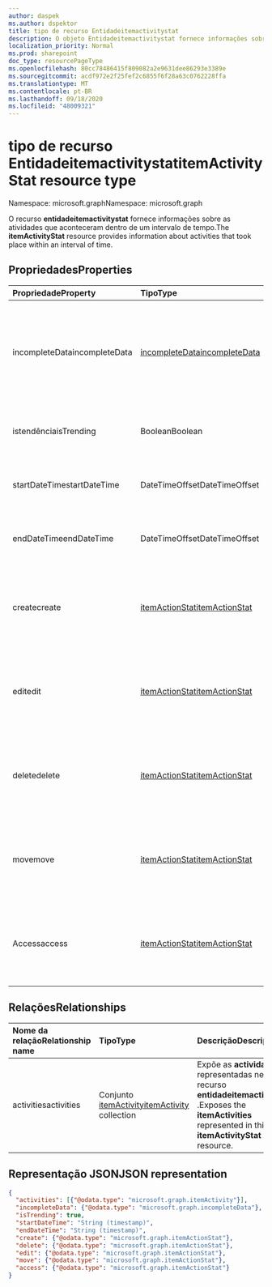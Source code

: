 ```yaml
---
author: daspek
ms.author: dspektor
title: tipo de recurso Entidadeitemactivitystat
description: O objeto Entidadeitemactivitystat fornece informações sobre as atividades que ocorreram em um item.
localization_priority: Normal
ms.prod: sharepoint
doc_type: resourcePageType
ms.openlocfilehash: 80cc78486415f809082a2e9631dee86293e3389e
ms.sourcegitcommit: acdf972e2f25fef2c6855f6f28a63c0762228ffa
ms.translationtype: MT
ms.contentlocale: pt-BR
ms.lasthandoff: 09/18/2020
ms.locfileid: "48009321"
---
```

# <a name="itemactivitystat-resource-type"></a><span data-ttu-id="73322-103">tipo de recurso Entidadeitemactivitystat</span><span class="sxs-lookup"><span data-stu-id="73322-103">itemActivityStat resource type</span></span>

<span data-ttu-id="73322-104">Namespace: microsoft.graph</span><span class="sxs-lookup"><span data-stu-id="73322-104">Namespace: microsoft.graph</span></span>

<span data-ttu-id="73322-105">O recurso **entidadeitemactivitystat** fornece informações sobre as atividades que aconteceram dentro de um intervalo de tempo.</span><span class="sxs-lookup"><span data-stu-id="73322-105">The **itemActivityStat** resource provides information about activities that took place within an interval of time.</span></span>

## <a name="properties"></a><span data-ttu-id="73322-106">Propriedades</span><span class="sxs-lookup"><span data-stu-id="73322-106">Properties</span></span>

| <span data-ttu-id="73322-107">Propriedade</span><span class="sxs-lookup"><span data-stu-id="73322-107">Property</span></span>         | <span data-ttu-id="73322-108">Tipo</span><span class="sxs-lookup"><span data-stu-id="73322-108">Type</span></span>                    | <span data-ttu-id="73322-109">Descrição</span><span class="sxs-lookup"><span data-stu-id="73322-109">Description</span></span>
|:-----------------|:------------------------|:----------------------------------------
| <span data-ttu-id="73322-110">incompleteData</span><span class="sxs-lookup"><span data-stu-id="73322-110">incompleteData</span></span>   | <span data-ttu-id="73322-111">[incompleteData][]</span><span class="sxs-lookup"><span data-stu-id="73322-111">[incompleteData][]</span></span>      | <span data-ttu-id="73322-112">Indica que as estatísticas neste intervalo são baseadas em dados incompletos.</span><span class="sxs-lookup"><span data-stu-id="73322-112">Indicates that the statistics in this interval are based on incomplete data.</span></span> <span data-ttu-id="73322-113">Somente leitura.</span><span class="sxs-lookup"><span data-stu-id="73322-113">Read-only.</span></span>
| <span data-ttu-id="73322-114">istendência</span><span class="sxs-lookup"><span data-stu-id="73322-114">isTrending</span></span>       | <span data-ttu-id="73322-115">Boolean</span><span class="sxs-lookup"><span data-stu-id="73322-115">Boolean</span></span>                 | <span data-ttu-id="73322-116">Indica se o item é "Trending".</span><span class="sxs-lookup"><span data-stu-id="73322-116">Indicates whether the item is "trending."</span></span> <span data-ttu-id="73322-117">Somente leitura.</span><span class="sxs-lookup"><span data-stu-id="73322-117">Read-only.</span></span>
| <span data-ttu-id="73322-118">startDateTime</span><span class="sxs-lookup"><span data-stu-id="73322-118">startDateTime</span></span>    | <span data-ttu-id="73322-119">DateTimeOffset</span><span class="sxs-lookup"><span data-stu-id="73322-119">DateTimeOffset</span></span>          | <span data-ttu-id="73322-120">Quando o intervalo é iniciado.</span><span class="sxs-lookup"><span data-stu-id="73322-120">When the interval starts.</span></span> <span data-ttu-id="73322-121">Somente leitura.</span><span class="sxs-lookup"><span data-stu-id="73322-121">Read-only.</span></span>
| <span data-ttu-id="73322-122">endDateTime</span><span class="sxs-lookup"><span data-stu-id="73322-122">endDateTime</span></span>      | <span data-ttu-id="73322-123">DateTimeOffset</span><span class="sxs-lookup"><span data-stu-id="73322-123">DateTimeOffset</span></span>          | <span data-ttu-id="73322-124">Quando o intervalo termina.</span><span class="sxs-lookup"><span data-stu-id="73322-124">When the interval ends.</span></span> <span data-ttu-id="73322-125">Somente leitura.</span><span class="sxs-lookup"><span data-stu-id="73322-125">Read-only.</span></span>
| <span data-ttu-id="73322-126">create</span><span class="sxs-lookup"><span data-stu-id="73322-126">create</span></span>           | <span data-ttu-id="73322-127">[itemActionStat][]</span><span class="sxs-lookup"><span data-stu-id="73322-127">[itemActionStat][]</span></span>      | <span data-ttu-id="73322-128">Estatísticas sobre as ações de **criação** neste intervalo.</span><span class="sxs-lookup"><span data-stu-id="73322-128">Statistics about the **create** actions in this interval.</span></span> <span data-ttu-id="73322-129">Somente leitura.</span><span class="sxs-lookup"><span data-stu-id="73322-129">Read-only.</span></span>
| <span data-ttu-id="73322-130">edit</span><span class="sxs-lookup"><span data-stu-id="73322-130">edit</span></span>             | <span data-ttu-id="73322-131">[itemActionStat][]</span><span class="sxs-lookup"><span data-stu-id="73322-131">[itemActionStat][]</span></span>      | <span data-ttu-id="73322-132">Estatísticas sobre as ações de **edição** neste intervalo.</span><span class="sxs-lookup"><span data-stu-id="73322-132">Statistics about the **edit** actions in this interval.</span></span> <span data-ttu-id="73322-133">Somente leitura.</span><span class="sxs-lookup"><span data-stu-id="73322-133">Read-only.</span></span>
| <span data-ttu-id="73322-134">delete</span><span class="sxs-lookup"><span data-stu-id="73322-134">delete</span></span>           | <span data-ttu-id="73322-135">[itemActionStat][]</span><span class="sxs-lookup"><span data-stu-id="73322-135">[itemActionStat][]</span></span>      | <span data-ttu-id="73322-136">Estatísticas sobre as ações de **exclusão** neste intervalo.</span><span class="sxs-lookup"><span data-stu-id="73322-136">Statistics about the **delete** actions in this interval.</span></span> <span data-ttu-id="73322-137">Somente leitura.</span><span class="sxs-lookup"><span data-stu-id="73322-137">Read-only.</span></span>
| <span data-ttu-id="73322-138">move</span><span class="sxs-lookup"><span data-stu-id="73322-138">move</span></span>             | <span data-ttu-id="73322-139">[itemActionStat][]</span><span class="sxs-lookup"><span data-stu-id="73322-139">[itemActionStat][]</span></span>      | <span data-ttu-id="73322-140">Estatísticas sobre as ações de **movimentação** neste intervalo.</span><span class="sxs-lookup"><span data-stu-id="73322-140">Statistics about the **move** actions in this interval.</span></span> <span data-ttu-id="73322-141">Somente leitura.</span><span class="sxs-lookup"><span data-stu-id="73322-141">Read-only.</span></span>
| <span data-ttu-id="73322-142">Access</span><span class="sxs-lookup"><span data-stu-id="73322-142">access</span></span>           | <span data-ttu-id="73322-143">[itemActionStat][]</span><span class="sxs-lookup"><span data-stu-id="73322-143">[itemActionStat][]</span></span>      | <span data-ttu-id="73322-144">Estatísticas sobre as ações de **acesso** neste intervalo.</span><span class="sxs-lookup"><span data-stu-id="73322-144">Statistics about the **access** actions in this interval.</span></span> <span data-ttu-id="73322-145">Somente leitura.</span><span class="sxs-lookup"><span data-stu-id="73322-145">Read-only.</span></span>

[itemActionStat]: itemactionstat.md
[incompleteData]: incompletedata.md

## <a name="relationships"></a><span data-ttu-id="73322-148">Relações</span><span class="sxs-lookup"><span data-stu-id="73322-148">Relationships</span></span>

| <span data-ttu-id="73322-149">Nome da relação</span><span class="sxs-lookup"><span data-stu-id="73322-149">Relationship name</span></span> | <span data-ttu-id="73322-150">Tipo</span><span class="sxs-lookup"><span data-stu-id="73322-150">Type</span></span>                        | <span data-ttu-id="73322-151">Descrição</span><span class="sxs-lookup"><span data-stu-id="73322-151">Description</span></span>
|:------------------|:----------------------------|:---------------------------
| <span data-ttu-id="73322-152">activities</span><span class="sxs-lookup"><span data-stu-id="73322-152">activities</span></span>        | <span data-ttu-id="73322-153">Conjunto [itemActivity][]</span><span class="sxs-lookup"><span data-stu-id="73322-153">[itemActivity][] collection</span></span> | <span data-ttu-id="73322-154">Expõe as **actividades** representadas neste recurso **entidadeitemactivitystat** .</span><span class="sxs-lookup"><span data-stu-id="73322-154">Exposes the **itemActivities** represented in this **itemActivityStat** resource.</span></span>

[itemActivity]: itemactivity.md

## <a name="json-representation"></a><span data-ttu-id="73322-156">Representação JSON</span><span class="sxs-lookup"><span data-stu-id="73322-156">JSON representation</span></span>

<!-- {
  "blockType": "resource",
  "optionalProperties": [ ],
  "baseType": "microsoft.graph.entity",
  "@type": "microsoft.graph.itemActivityStat",
}-->

```json
{
  "activities": [{"@odata.type": "microsoft.graph.itemActivity"}],
  "incompleteData": {"@odata.type": "microsoft.graph.incompleteData"},
  "isTrending": true,
  "startDateTime": "String (timestamp)",
  "endDateTime": "String (timestamp)",
  "create": {"@odata.type": "microsoft.graph.itemActionStat"},
  "delete": {"@odata.type": "microsoft.graph.itemActionStat"},
  "edit": {"@odata.type": "microsoft.graph.itemActionStat"},
  "move": {"@odata.type": "microsoft.graph.itemActionStat"},
  "access": {"@odata.type": "microsoft.graph.itemActionStat"}
}
```

<!--
{
  "type": "#page.annotation",
  "description": "The ItemActivityStat object provides information about activities that took place on an item.",
  "keywords": "activities,activity,action,analytics",
  "section": "documentation",
  "tocPath": "Resources/ItemActivityStat",
  "suppressions": []
}
-->

